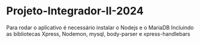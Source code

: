 # Projeto-Integrador-II-2024
 Para rodar o aplicativo é necessário instalar o Nodejs e o MariaDB
 Incluindo as bibliotecas Xpress, Nodemon, mysql, body-parser e xpress-handlebars
 
